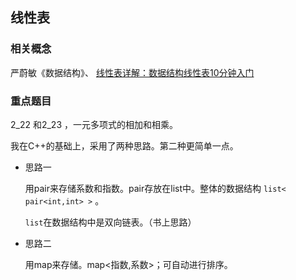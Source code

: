 ## 线性表

### 相关概念

严蔚敏《数据结构》、 [线性表详解：数据结构线性表10分钟入门](http://data.biancheng.net/linear_list/)

### 重点题目

2_22 和2_23 ，一元多项式的相加和相乘。

我在C++的基础上，采用了两种思路。第二种更简单一点。

* 思路一

  用pair来存储系数和指数。pair存放在list中。整体的数据结构 `list< pair<int,int> >`  。

  `list`在数据结构中是双向链表。（书上思路）

* 思路二

  用map来存储。map<指数,系数>；可自动进行排序。